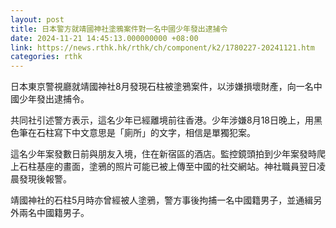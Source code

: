 ```yaml
---
layout: post
title: 日本警方就靖國神社塗鴉案件對一名中國少年發出逮捕令
date: 2024-11-21 14:45:13.000000000 +08:00
link: https://news.rthk.hk/rthk/ch/component/k2/1780227-20241121.htm
categories: rthk
---
```


日本東京警視廳就靖國神社8月發現石柱被塗鴉案件，以涉嫌損壞財產，向一名中國少年發出逮捕令。

共同社引述警方表示，這名少年已經離境前往香港。少年涉嫌8月18日晚上，用黑色筆在石柱寫下中文意思是「廁所」的文字，相信是單獨犯案。

這名少年案發數日前與朋友入境，住在新宿區的酒店。監控鏡頭拍到少年案發時爬上石柱基座的畫面，塗鴉的照片可能已被上傳至中國的社交網站。神社職員翌日凌晨發現後報警。

靖國神社的石柱5月時亦曾經被人塗鴉，警方事後拘捕一名中國籍男子，並通緝另外兩名中國籍男子。
